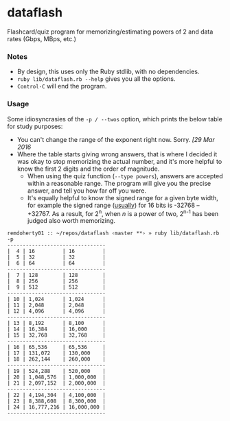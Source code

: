 # dataflash
Flashcard/quiz program for memorizing/estimating powers of 2 and data rates (Gbps, MBps, etc.)

### Notes
- By design, this uses only the Ruby stdlib, with no dependencies.
- `ruby lib/dataflash.rb --help` gives you all the options.
- `Control-C` will end the program.

### Usage

Some idiosyncrasies of the `-p / --twos` option, which prints the below table for study purposes:
- You can't change the range of the exponent right now. Sorry. _[29 Mar 2016_
- Where the table starts giving wrong answers, that is where I decided it was okay to stop memorizing the actual number, and it's more helpful to know the first 2 digits and the order of magnitude.
  - When using the quiz function (`--type powers`), answers are accepted within a reasonable range. The program will give you the precise answer, and tell you how far off you were.
  - It's equally helpful to know the signed range for a given byte width, for example the signed range ([usually](https://en.wikipedia.org/wiki/Two's_complement)) for 16 bits is -32768 – +32767. As a result, for 2<sup>n</sup>, when _n_ is a power of two, 2<sup>n-1</sup> has been judged also worth memorizing.

```
remdoherty01 :: ~/repos/dataflash ‹master **› » ruby lib/dataflash.rb -p
--------------------------------
|  4 | 16         | 16         |
|  5 | 32         | 32         |
|  6 | 64         | 64         |
--------------------------------
|  7 | 128        | 128        |
|  8 | 256        | 256        |
|  9 | 512        | 512        |
--------------------------------
| 10 | 1,024      | 1,024      |
| 11 | 2,048      | 2,048      |
| 12 | 4,096      | 4,096      |
--------------------------------
| 13 | 8,192      | 8,100      |
| 14 | 16,384     | 16,000     |
| 15 | 32,768     | 32,768     |
--------------------------------
| 16 | 65,536     | 65,536     |
| 17 | 131,072    | 130,000    |
| 18 | 262,144    | 260,000    |
--------------------------------
| 19 | 524,288    | 520,000    |
| 20 | 1,048,576  | 1,000,000  |
| 21 | 2,097,152  | 2,000,000  |
--------------------------------
| 22 | 4,194,304  | 4,100,000  |
| 23 | 8,388,608  | 8,300,000  |
| 24 | 16,777,216 | 16,000,000 |
--------------------------------
```
